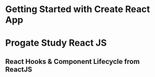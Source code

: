 # Getting Started with Create React App

# Progate Study React JS

<h2>React Hooks & Component Lifecycle from ReactJS</h2>
